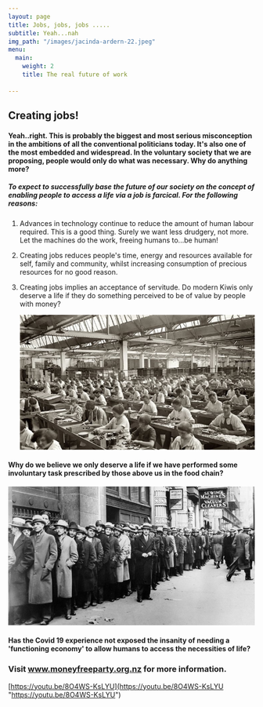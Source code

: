 ```yaml
---
layout: page
title: Jobs, jobs, jobs .....
subtitle: Yeah...nah
img_path: "/images/jacinda-ardern-22.jpeg"
menu:
  main:
    weight: 2
    title: The real future of work

---
```

## Creating jobs!

#### Yeah..right.  This is probably the biggest and most serious misconception in the ambitions of all the conventional politicians today. It's also one of the most embedded and widespread. In the voluntary society that we are proposing, people would only do what was necessary. Why do anything more?

##### To expect to successfully base the future of our society on the concept of enabling people to access a life via a job is farcical. For the following reasons:

1. Advances in technology continue to reduce the amount of human labour required. This is a good thing. Surely we want less drudgery, not more. Let the machines do the work, freeing humans to...be human!
2. Creating jobs reduces people's time, energy and resources available for self, family and community, whilst increasing consumption of precious resources for no good reason.
3. Creating jobs implies an acceptance of servitude. Do modern Kiwis only deserve a life if they do something perceived to be of value by people with money?

   ![](/images/factory-image0.jpeg)

#### Why do we believe we only deserve a life if we have performed some involuntary task prescribed by those above us in the food chain?

![](/images/depression-ap331124019_wide-05772a7afbd228a673401e9f5e616c74b8bc1d9a-s800-c85.jpg)

#### Has the Covid 19 experience not exposed the insanity of needing a 'functioning economy' to allow humans to access the necessities of life?

### **Visit www.moneyfreeparty.org.nz for more information.**

[https://youtu.be/8O4WS-KsLYU](https://youtu.be/8O4WS-KsLYU "https://youtu.be/8O4WS-KsLYU")